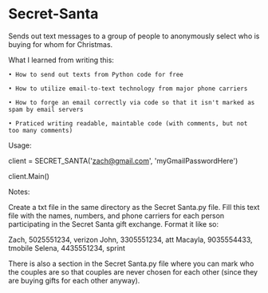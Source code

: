 # Secret-Santa
Sends out text messages to a group of people to anonymously select who is buying for whom for Christmas.


What I learned from writing this:

    • How to send out texts from Python code for free

    • How to utilize email-to-text technology from major phone carriers
    
    • How to forge an email correctly via code so that it isn't marked as spam by email servers
    
    • Praticed writing readable, maintable code (with comments, but not too many comments)
 

Usage:

client = SECRET_SANTA('zach@gmail.com', 'myGmailPasswordHere')

client.Main()


Notes:

Create a txt file in the same directory as the Secret Santa.py file.  Fill this text file with the names, numbers, and phone carriers for each person participating in the Secret Santa gift exchange.  Format it like so:

Zach, 5025551234, verizon
John, 3305551234, att
Macayla, 9035554433, tmobile
Selena, 4435551234, sprint

There is also a section in the Secret Santa.py file where you can mark who the couples are so that couples are never chosen for each other (since they are buying gifts for each other anyway).
